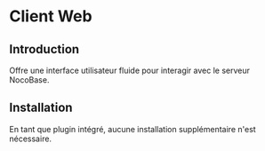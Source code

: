 # Client Web

## Introduction

Offre une interface utilisateur fluide pour interagir avec le serveur NocoBase.

## Installation

En tant que plugin intégré, aucune installation supplémentaire n'est nécessaire.
